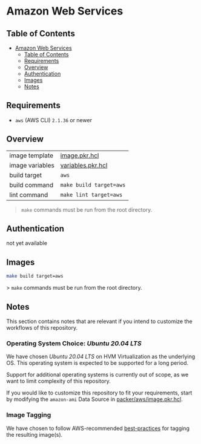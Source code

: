 # Amazon Web Services

## Table of Contents

- [Amazon Web Services](#amazon-web-services)
  - [Table of Contents](#table-of-contents)
  - [Requirements](#requirements)
  - [Overview](#overview)
  - [Authentication](#authentication)
  - [Images](#images)
  - [Notes](#notes)

## Requirements

- `aws` (AWS CLI) `2.1.36` or newer

## Overview

|                 |                                        |
|-----------------|----------------------------------------|
| image template  | [image.pkr.hcl](image.pkr.hcl)         |
| image variables | [variables.pkr.hcl](variables.pkr.hcl) |
| build target    | `aws`                                  |
| build command   | `make build target=aws`                |
| lint command    | `make lint target=aws`                 |

> `make` commands must be run from the root directory.

## Authentication

not yet available

## Images

```sh
make build target=aws
```

️> `make` commands must be run from the root directory.

## Notes

This section contains notes that are relevant if you intend to customize the workflows of this repository.

### Operating System Choice: _Ubuntu 20.04 LTS_

We have chosen _Ubuntu 20.04 LTS_ on HVM Virtualization as the underlying OS.
This operating system is expected to be supported for a long period.

Support for additional operating systems is currently out of scope, as we want to limit complexity of this repository.

If you would like to customize this repository to fit your requirements, start by modifying the `amazon-ami` Data Source in [packer/aws/image.pkr.hcl](image.pkr.hcl).

### Image Tagging

We have chosen to follow AWS-recommended [best-practices](https://docs.aws.amazon.com/whitepapers/latest/tagging-best-practices/adopt-a-standardized-approach-for-tag-names.html) for tagging the resulting image(s).
